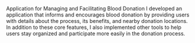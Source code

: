 Application for Managing and Facilitating Blood Donation
I developed an application that informs and encourages blood donation by providing users with details about the process, its benefits, and nearby donation locations. In addition to these core features, I also implemented other tools to help users stay organized and participate more easily in the donation process.
